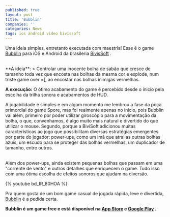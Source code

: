 ```yaml
---
published: true
layout: post
title: 'Bubblin'
companies: ''
categories: News
tags: ios android video bivissoft
---
```

 
Uma ideia simples, entretanto executada com maestria! Esse &#233; o game <a href="http://www.bivissoft.com/projeto-bubblin.php" target="_blank">Bubblin</a>
 para iOS e Android da brasileria <a href="http://www.bivissoft.com/" target="_blank">BivisSoft</a>
.
 

<br />
**A ideia**:
> Controlar uma inocente bolha de sab&#227;o que cresce de tamanho toda vez que encosta nas bolhas da mesma cor e explode, num triste game over =[, ao encostar nas bolhas inimigas vermelhas.
 
<strong>A execu&#231;&#227;o:</strong>
O &#243;timo acabamento do game &#233; percebido desde o &#237;nicio pela escolha da trilha sonora e acabamentos de HUD. 
 

 
A jogabilidade &#233; simples e em algum momento me lembrou a fase da po&#231;a primordial do game Spore, mas foi realmente apenas no in&#237;cio, pois Bubblin vai al&#233;m, primeiro por poder utilizar girosc&#243;pio para a movimenta&#231;&#227;o da bolha, o que, convenhamos, &#233; algo muito mais natural e divertido do que utilizar o mouse. Segundo, porque a BiviSoft adicionou muitas caracter&#237;sticas ao jogo que  possibilitam diversas estrat&#233;gias emergentes por parte do jogador: power-ups, como um im&#227; que atrai as outras bolhas azuis, um escudo para se proteger das bolhas vermelhas, um duplicador de tamanho, entre outros.
 

<br />
Al&#233;m dos power-ups, ainda existem pequenas bolhas que passam em uma &quot;corrente de vento&quot; e outros detalhes que enriquecem o game. Tudo isso com uma &#243;tima escolha de efeitos sonoros que ajudam na divers&#227;o.
 
{% youtube bd_IR_80HOA %}
 
Pra quem gosta de um bom game casual de jogada r&#225;pida, leve e divertida, <a href="http://www.bivissoft.com/projeto-bubblin.php" target="_blank">Bubblin</a>
 &#233; a pedida certa.
 
<strong>Bubblin &#233; um game free e est&#225; dispon&#237;vel na <a href="http://itunes.apple.com/br/app/bubblin/id481259153" target="_blank">App Store</a>
 e <a href="http://play.google.com/store/apps/details?id=com.bivissoft.bubblin" target="_blank">Google Play</a>
.</strong>
 
